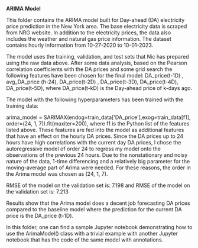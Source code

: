 **ARIMA Model**

This folder contains the ARIMA model built for Day-ahead (DA) electricity price prediction in the New York area. The base electricity data is scraped from NRG website. In addition to the electricity prices, the data also includes the weather and natural gas price information. The dataset contains hourly information from 10-27-2020 to 10-01-2023. 

The model uses the training, validation, and test sets that Nic has prepared using the raw data above. After some data analysis, based on the Pearson correlation coefficients with the DA prices and some grid search the following features have been chosen for the final model: 
DA_price(t-1D) , avg_DA_price (h-24), DA_price(t-2D) , DA_price(t-3D), DA_price(t-4D), 
DA_price(t-5D), where DA_price(t-kD) is the Day-ahead price of k-days ago. 

The model with the following hyperparameters has been trained with the training data: 

arima_model = SARIMAX(endog=train_data['DA_price'],exog=train_data[f1], order=(24, 1, 7)).fit(maxiter=200),
where f1 is the Python list of the features listed above. These features are fed into the model as additional features that have an effect on the hourly DA prices. 
Since the DA prices up to 24 hours have high correlations with the current day DA prices, I chose the autoregressive model of order 24 to regress my model onto the observations of the previous 24 hours. Due to the nonstationary and noisy nature of the data, 1-time differencing and a relatively big parameter for the moving-average part of Arima were needed. For these reasons, the order in the Arima model was chosen as (24, 1, 7). 

RMSE of the model on the validation set is: 7.198 and 
RMSE of the model on the validation set is: 7.213

Results show that the Arima model does a decent job forecasting DA prices compared to the baseline model where the prediction for the current DA price is the DA_price (t-1D). 

In this folder, one can find a sample Jupyter notebook demonstrating how to use the ArimaModel() class with a trivial example with another Jupyter notebook that has the code of the same model with annotations. 
